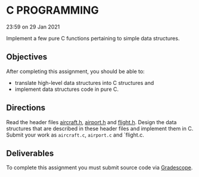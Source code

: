# C PROGRAMMING

23:59 on 29 Jan 2021

Implement a few pure C functions pertaining to simple data structures.

## Objectives

After completing this assignment, you should be able to:

- translate high-level data structures into C structures and
- implement data structures code in pure C.

## Directions

Read the header files [aircraft.h](https://memorialu.gitlab.io/Engineering/ECE/Teaching/operating-systems/website/assignment/1/aircraft.h), [airport.h](https://memorialu.gitlab.io/Engineering/ECE/Teaching/operating-systems/website/assignment/1/airport.h) and [flight.h](https://memorialu.gitlab.io/Engineering/ECE/Teaching/operating-systems/website/assignment/1/flight.h). Design the data structures that are described in these header files and implement them in C. Submit your work as `aircraft.c`, `airport.c` and `flight.c.

## Deliverables

To complete this assignment you must submit source code via [Gradescope](https://www.gradescope.ca/courses/3478).